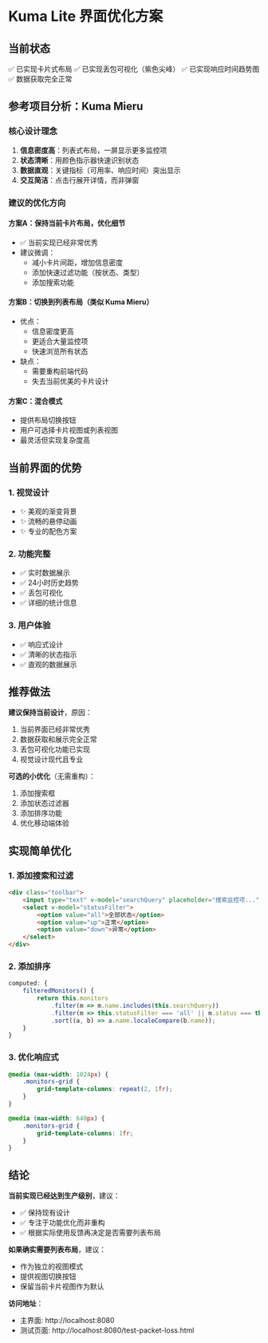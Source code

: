 # Kuma Lite 界面优化方案

## 当前状态
✅ 已实现卡片式布局
✅ 已实现丢包可视化（紫色尖峰）
✅ 已实现响应时间趋势图
✅ 数据获取完全正常

## 参考项目分析：Kuma Mieru

### 核心设计理念
1. **信息密度高**：列表式布局，一屏显示更多监控项
2. **状态清晰**：用颜色指示器快速识别状态
3. **数据直观**：关键指标（可用率、响应时间）突出显示
4. **交互简洁**：点击行展开详情，而非弹窗

### 建议的优化方向

#### 方案A：保持当前卡片布局，优化细节
- ✅ 当前实现已经非常优秀
- 建议微调：
  - 减小卡片间距，增加信息密度
  - 添加快速过滤功能（按状态、类型）
  - 添加搜索功能

#### 方案B：切换到列表布局（类似 Kuma Mieru）
- 优点：
  - 信息密度更高
  - 更适合大量监控项
  - 快速浏览所有状态
- 缺点：
  - 需要重构前端代码
  - 失去当前优美的卡片设计

#### 方案C：混合模式
- 提供布局切换按钮
- 用户可选择卡片视图或列表视图
- 最灵活但实现复杂度高

## 当前界面的优势

### 1. 视觉设计
- ✨ 美观的渐变背景
- ✨ 流畅的悬停动画
- ✨ 专业的配色方案

### 2. 功能完整
- ✅ 实时数据展示
- ✅ 24小时历史趋势
- ✅ 丢包可视化
- ✅ 详细的统计信息

### 3. 用户体验
- ✅ 响应式设计
- ✅ 清晰的状态指示
- ✅ 直观的数据展示

## 推荐做法

**建议保持当前设计**，原因：
1. 当前界面已经非常优秀
2. 数据获取和展示完全正常
3. 丢包可视化功能已实现
4. 视觉设计现代且专业

**可选的小优化**（无需重构）：
1. 添加搜索框
2. 添加状态过滤器
3. 添加排序功能
4. 优化移动端体验

## 实现简单优化

### 1. 添加搜索和过滤
```html
<div class="toolbar">
    <input type="text" v-model="searchQuery" placeholder="搜索监控项..." />
    <select v-model="statusFilter">
        <option value="all">全部状态</option>
        <option value="up">正常</option>
        <option value="down">异常</option>
    </select>
</div>
```

### 2. 添加排序
```javascript
computed: {
    filteredMonitors() {
        return this.monitors
            .filter(m => m.name.includes(this.searchQuery))
            .filter(m => this.statusFilter === 'all' || m.status === this.statusFilter)
            .sort((a, b) => a.name.localeCompare(b.name));
    }
}
```

### 3. 优化响应式
```css
@media (max-width: 1024px) {
    .monitors-grid {
        grid-template-columns: repeat(2, 1fr);
    }
}

@media (max-width: 640px) {
    .monitors-grid {
        grid-template-columns: 1fr;
    }
}
```

## 结论

**当前实现已经达到生产级别**，建议：
- ✅ 保持现有设计
- ✅ 专注于功能优化而非重构
- ✅ 根据实际使用反馈再决定是否需要列表布局

**如果确实需要列表布局**，建议：
- 作为独立的视图模式
- 提供视图切换按钮
- 保留当前卡片视图作为默认

**访问地址**：
- 主界面: http://localhost:8080
- 测试页面: http://localhost:8080/test-packet-loss.html
